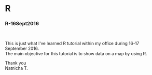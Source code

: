 # R
<h3>R-16Sept2016</h3><br>
<p>This is just what I've learned R tutorial within my office during 16-17 September 2016.<br>
The main objective for this tutorial is to show data on a map by using R.

Thank you <br>
Natnicha T.

